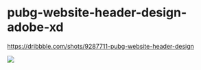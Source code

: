 # pubg-website-header-design-adobe-xd
https://dribbble.com/shots/9287711-pubg-website-header-design

<img src="https://cdn.dribbble.com/users/2566260/screenshots/9287711/media/b39d4172c3cbcaf690bf12563bc9a16e.png">

